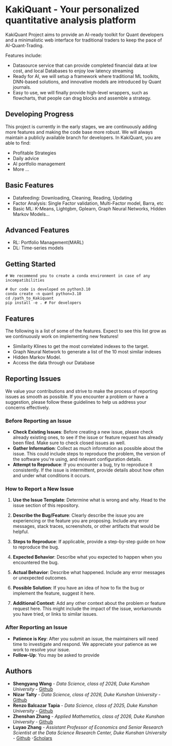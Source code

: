 # KakiQuant - Your personalized quantitative analysis platform

KakiQuant Project aims to provide an AI-ready toolkit for Quant developers and a minimalistic web interface for traditional traders to keep the pace of AI-Quant-Trading.

Features include:
- Datasource service that can provide completed financial data at low cost, and local Databases to enjoy low latency streaming
- Ready for AI, we will setup a framework where traditional ML toolkits, DNN-based solutions, and innovative models are introduced by Quant journals.
- Easy to use, we will finally provide high-level wrappers, such as flowcharts, that people can drag blocks and assemble a strategy.


## Developing Progress
This project is currently in the early stages, we are continuously adding more features and making the code base more robust.
We will always maintain a publicly available branch for developers. In KakiQuant, you are able to find:
- Profitable Strategies
- Daily advice
- AI portfolio management
- More ...

## Basic Features
- Datafeeding: Downloading, Cleaning, Reading, Updating
- Factor Analysis: Single Factor validation, Multi-Factor model, Barra, etc
- Basic ML: K-Means, Lightgbm, Gplearn, Graph Neural Networks, Hidden Markov Models...

## Advanced Features
- RL: Portfolio Management(MARL)
- DL: Time-series models

## Getting Started

```
# We recommend you to create a conda environment in case of any incompatibilities

# Our code is developed on python3.10
conda create -n quant python=3.10
cd /path_to_Kakiquant
pip install -e . # For developers
```

## Features
The following is a list of some of the features. Expect to see this list grow as we continuously work on implementing new features!

- Similarity Klines to get the most correlated indexes to the target.
- Graph Neural Network to generate a list of the 10 most similar indexes
- Hidden Markov Model.
- Access the data through our Database

## Reporting Issues

We value your contributions and strive to make the process of reporting issues as smooth as possible. If you encounter a problem or have a suggestion, please follow these guidelines to help us address your concerns effectively.

### Before Reporting an Issue

- **Check Existing Issues**: Before creating a new issue, please check already existing ones, to see if the issue or feature request has already been filed. Make sure to check closed issues as well.
- **Gather Information**: Collect as much information as possible about the issue. This could include steps to reproduce the problem, the version of the software you're using, and relevant configuration details.
- **Attempt to Reproduce**: If you encounter a bug, try to reproduce it consistently. If the issue is intermittent, provide details about how often and under what conditions it occurs.

### How to Report a New Issue

1. **Use the Issue Template**: Determine what is wrong and why. Head to the issue section of this repository.

2. **Describe the Bug/Feature**: Clearly describe the issue you are experiencing or the feature you are proposing. Include any error messages, stack traces, screenshots, or other artifacts that would be helpful.

3. **Steps to Reproduce**: If applicable, provide a step-by-step guide on how to reproduce the bug.

4. **Expected Behavior**: Describe what you expected to happen when you encountered the bug.

5. **Actual Behavior**: Describe what happened. Include any error messages or unexpected outcomes.

6. **Possible Solution**: If you have an idea of how to fix the bug or implement the feature, suggest it here.

7. **Additional Context**: Add any other context about the problem or feature request here. This might include the impact of the issue, workarounds you have tried, or links to similar issues.

### After Reporting an Issue

- **Patience is Key**: After you submit an issue, the maintainers will need time to investigate and respond. We appreciate your patience as we work to resolve your issue.
- **Follow-Up**: You may be asked to provide


## Authors

- **Shengyang Wang** - *Data Science, class of 2026, Duke Kunshan University* - [Github](https://github.com/Wangshengyang2004)
- **Nizar Talty** - *Data Science, class of 2026, Duke Kunshan University* - [Github](https://github.com/nexxusss)
- **Renzo Balcazar Tapia** - *Data Science, class of 2025, Duke Kunshan University* - [Github](https://github.com/renz011tzar)
- **Zhenshan Zhang** - *Applied Mathemetics, class of 2026, Duke Kunshan University* - [Github](https://github.com/Alphawarheads)
- **Luyao Zhang** - *Assistant Professor of Economics and Senior Research Scientist at the Data Science Research Center, Duke Kunshan University* - [Github](https://github.com/sunshineluyao) -[Scholars](https://scholars.duke.edu/person/luyao.zhang)
